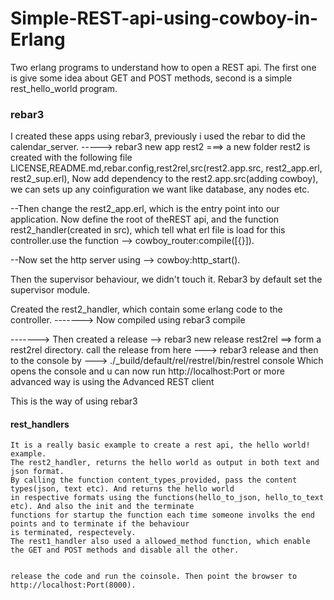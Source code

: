 # Simple-REST-api-using-cowboy-in-Erlang
 Two erlang programs to understand how to open a REST api. The first one is give some idea about GET and POST methods, second is a simple rest_hello_world program.

### rebar3
  I created these apps using rebar3, previously i used the rebar to did the calendar_server.
  -----> rebar3 new app rest2 ===> 
  a new folder rest2 is created with the following file LICENSE,README.md,rebar.config,rest2rel,src(rest2.app.src, rest2_app.erl, rest2_sup.erl),
  Now add dependency to the rest2.app.src(adding cowboy), we can sets up any coinfiguration we want like database, any nodes etc.

  --Then change the rest2_app.erl, which is the entry point into our application. Now define the root of theREST api, 
  and the function rest2_handler(created in src), which tell what erl file is load for this controller.use the function   --> cowboy_router:compile([{}]).

  --Now set the http server using --> cowboy:http_start().

  Then the supervisor behaviour, we didn't touch it. Rebar3 by default set the supervisor module.

  Created the rest2_handler, which contain some erlang code to the controller.
-------> Now compiled using rebar3 compile 

-------> Then created a release --> rebar3 new release rest2rel ==> form a rest2rel directory. call the release from here
        ---> rebar3 release
        and then to the console by
            --->    ./_build/default/rel/restrel/bin/restrel console
            Which opens the console and u can now run http://localhost:Port or more advanced way is using the Advanced REST client
           
This is the way of using rebar3
          

####  rest_handlers
    It is a really basic example to create a rest api, the hello world! example.
    The rest2_handler, returns the hello world as output in both text and json format.
    By calling the function content_types_provided, pass the content types(json, text etc). And returns the hello world
    in respective formats using the functions(hello_to_json, hello_to_text etc). And also the init and the terminate
    functions for startup the function each time someone involks the end points and to terminate if the behaviour 
    is terminated, respectevely.
    The rest1_handler also used a allowed_method function, which enable the GET and POST methods and disable all the other.
    
    
    release the code and run the coinsole. Then point the browser to http://localhost:Port(8000).
